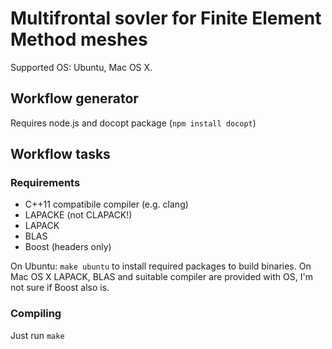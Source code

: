 # Multifrontal sovler for Finite Element Method meshes

Supported OS: Ubuntu, Mac OS X.

## Workflow generator

Requires node.js and docopt package (`npm install docopt`)


## Workflow tasks

### Requirements

* C++11 compatibile compiler (e.g. clang)
* LAPACKE (not CLAPACK!)
* LAPACK
* BLAS
* Boost (headers only)

On Ubuntu: `make ubuntu` to install required packages to build binaries.
On Mac OS X LAPACK, BLAS and suitable compiler are provided with OS, I'm not sure if Boost also is.

### Compiling

Just run `make`
